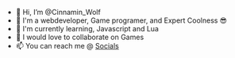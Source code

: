 - 👋 Hi, I’m @Cinnamin_Wolf
- 👀 I'm a webdeveloper, Game programer, and Expert Coolness 😎 
- 🌱 I'm currently learning, Javascript and Lua
- 💞️ I would love to collaborate on Games
- 📫 You can reach me @ [Socials](https://shoebottles.com/buisness/contactinfo.html)
